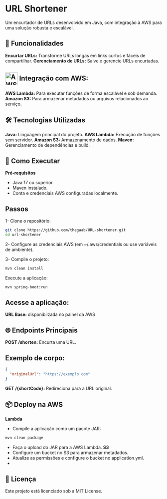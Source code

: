 # URL Shortener
Um encurtador de URLs desenvolvido em Java, com integração à AWS para uma solução robusta e escalável.

## 🚀 Funcionalidades
**Encurtar URLs:** Transforme URLs longas em links curtos e fáceis de compartilhar.
**Gerenciamento de URLs:** Salve e gerencie URLs encurtadas.

## <img src="https://m.media-amazon.com/images/I/41d17Q83jSL.png" alt="AWS Logo" width="40" height="40" style="vertical-align:middle"> Integração com AWS:
**AWS Lambda:** Para executar funções de forma escalável e sob demanda.
**Amazon S3:** Para armazenar metadados ou arquivos relacionados ao serviço.

## 🛠️ Tecnologias Utilizadas
**Java:** Linguagem principal do projeto.
**AWS Lambda:** Execução de funções sem servidor.
**Amazon S3:** Armazenamento de dados.
**Maven:** Gerenciamento de dependências e build.

## 🚧 Como Executar
**Pré-requisitos**
- Java 17 ou superior.
- Maven instalado.
- Conta e credenciais AWS configuradas localmente.
 
## Passos
1- Clone o repositório:

```bash
git clone https://github.com/thegaab/URL-shortener.git
cd url-shortener
```

2- Configure as credenciais AWS (em ~/.aws/credentials ou use variáveis de ambiente).

3- Compile o projeto:

```bash
mvn clean install
```
Execute a aplicação:

```bash
mvn spring-boot:run
```

## Acesse a aplicação:

**URL Base:** disponibilzada no painel da AWS

## 🌐 Endpoints Principais
**POST /shorten:** Encurta uma URL.
## Exemplo de corpo:
```json
{
  "originalUrl": "https://exemplo.com"
}
```
**GET /{shortCode}:** Redireciona para a URL original.
## 📦 Deploy na AWS
**Lambda**
- Compile a aplicação como um pacote JAR:
```bash
mvn clean package
```
- Faça o upload do JAR para a AWS Lambda.
**S3**
- Configure um bucket no S3 para armazenar metadados.
- Atualize as permissões e configure o bucket no application.yml.
- 
## 📜 Licença
Este projeto está licenciado sob a MIT License.

